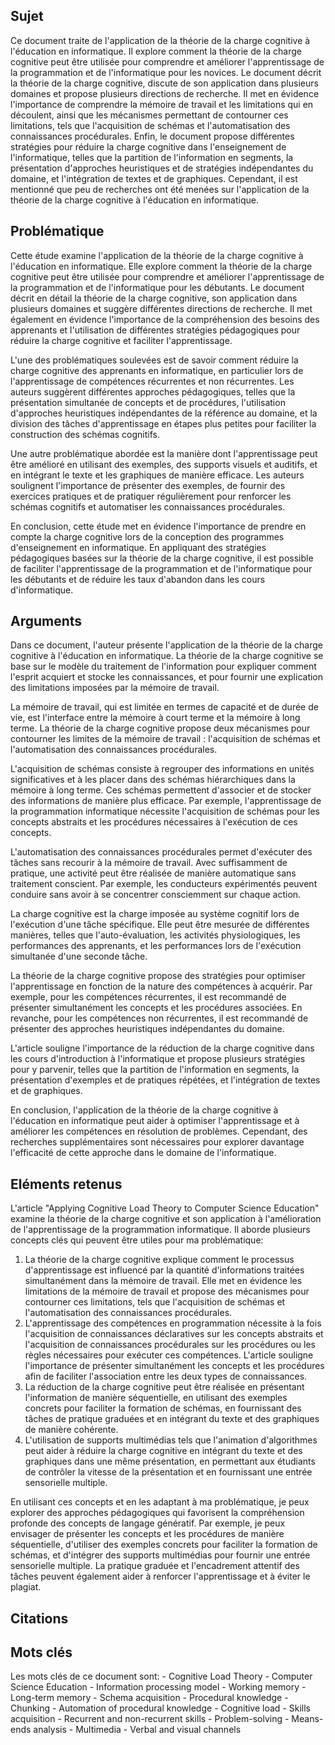 ## Sujet
Ce document traite de l'application de la théorie de la charge cognitive à l'éducation en informatique. Il explore comment la théorie de la charge cognitive peut être utilisée pour comprendre et améliorer l'apprentissage de la programmation et de l'informatique pour les novices. Le document décrit la théorie de la charge cognitive, discute de son application dans plusieurs domaines et propose plusieurs directions de recherche. Il met en évidence l'importance de comprendre la mémoire de travail et les limitations qui en découlent, ainsi que les mécanismes permettant de contourner ces limitations, tels que l'acquisition de schémas et l'automatisation des connaissances procédurales. Enfin, le document propose différentes stratégies pour réduire la charge cognitive dans l'enseignement de l'informatique, telles que la partition de l'information en segments, la présentation d'approches heuristiques et de stratégies indépendantes du domaine, et l'intégration de textes et de graphiques. Cependant, il est mentionné que peu de recherches ont été menées sur l'application de la théorie de la charge cognitive à l'éducation en informatique.
## Problématique
Cette étude examine l'application de la théorie de la charge cognitive à l'éducation en informatique. Elle explore comment la théorie de la charge cognitive peut être utilisée pour comprendre et améliorer l'apprentissage de la programmation et de l'informatique pour les débutants. Le document décrit en détail la théorie de la charge cognitive, son application dans plusieurs domaines et suggère différentes directions de recherche. Il met également en évidence l'importance de la compréhension des besoins des apprenants et l'utilisation de différentes stratégies pédagogiques pour réduire la charge cognitive et faciliter l'apprentissage.

L'une des problématiques soulevées est de savoir comment réduire la charge cognitive des apprenants en informatique, en particulier lors de l'apprentissage de compétences récurrentes et non récurrentes. Les auteurs suggèrent différentes approches pédagogiques, telles que la présentation simultanée de concepts et de procédures, l'utilisation d'approches heuristiques indépendantes de la référence au domaine, et la division des tâches d'apprentissage en étapes plus petites pour faciliter la construction des schémas cognitifs. 

Une autre problématique abordée est la manière dont l'apprentissage peut être amélioré en utilisant des exemples, des supports visuels et auditifs, et en intégrant le texte et les graphiques de manière efficace. Les auteurs soulignent l'importance de présenter des exemples, de fournir des exercices pratiques et de pratiquer régulièrement pour renforcer les schémas cognitifs et automatiser les connaissances procédurales. 

En conclusion, cette étude met en évidence l'importance de prendre en compte la charge cognitive lors de la conception des programmes d'enseignement en informatique. En appliquant des stratégies pédagogiques basées sur la théorie de la charge cognitive, il est possible de faciliter l'apprentissage de la programmation et de l'informatique pour les débutants et de réduire les taux d'abandon dans les cours d'informatique.
## Arguments
Dans ce document, l'auteur présente l'application de la théorie de la charge cognitive à l'éducation en informatique. La théorie de la charge cognitive se base sur le modèle du traitement de l'information pour expliquer comment l'esprit acquiert et stocke les connaissances, et pour fournir une explication des limitations imposées par la mémoire de travail. 

La mémoire de travail, qui est limitée en termes de capacité et de durée de vie, est l'interface entre la mémoire à court terme et la mémoire à long terme. La théorie de la charge cognitive propose deux mécanismes pour contourner les limites de la mémoire de travail : l'acquisition de schémas et l'automatisation des connaissances procédurales. 

L'acquisition de schémas consiste à regrouper des informations en unités significatives et à les placer dans des schémas hiérarchiques dans la mémoire à long terme. Ces schémas permettent d'associer et de stocker des informations de manière plus efficace. Par exemple, l'apprentissage de la programmation informatique nécessite l'acquisition de schémas pour les concepts abstraits et les procédures nécessaires à l'exécution de ces concepts. 

L'automatisation des connaissances procédurales permet d'exécuter des tâches sans recourir à la mémoire de travail. Avec suffisamment de pratique, une activité peut être réalisée de manière automatique sans traitement conscient. Par exemple, les conducteurs expérimentés peuvent conduire sans avoir à se concentrer consciemment sur chaque action. 

La charge cognitive est la charge imposée au système cognitif lors de l'exécution d'une tâche spécifique. Elle peut être mesurée de différentes manières, telles que l'auto-évaluation, les activités physiologiques, les performances des apprenants, et les performances lors de l'exécution simultanée d'une seconde tâche. 

La théorie de la charge cognitive propose des stratégies pour optimiser l'apprentissage en fonction de la nature des compétences à acquérir. Par exemple, pour les compétences récurrentes, il est recommandé de présenter simultanément les concepts et les procédures associées. En revanche, pour les compétences non récurrentes, il est recommandé de présenter des approches heuristiques indépendantes du domaine. 

L'article souligne l'importance de la réduction de la charge cognitive dans les cours d'introduction à l'informatique et propose plusieurs stratégies pour y parvenir, telles que la partition de l'information en segments, la présentation d'exemples et de pratiques répétées, et l'intégration de textes et de graphiques. 

En conclusion, l'application de la théorie de la charge cognitive à l'éducation en informatique peut aider à optimiser l'apprentissage et à améliorer les compétences en résolution de problèmes. Cependant, des recherches supplémentaires sont nécessaires pour explorer davantage l'efficacité de cette approche dans le domaine de l'informatique.

## Eléments retenus 
L'article "Applying Cognitive Load Theory to Computer Science Education" examine la théorie de la charge cognitive et son application à l'amélioration de l'apprentissage de la programmation informatique. Il aborde plusieurs concepts clés qui peuvent être utiles pour ma problématique: 
1. La théorie de la charge cognitive explique comment le processus d'apprentissage est influencé par la quantité d'informations traitées simultanément dans la mémoire de travail. Elle met en évidence les limitations de la mémoire de travail et propose des mécanismes pour contourner ces limitations, tels que l'acquisition de schémas et l'automatisation des connaissances procédurales. 
2. L'apprentissage des compétences en programmation nécessite à la fois l'acquisition de connaissances déclaratives sur les concepts abstraits et l'acquisition de connaissances procédurales sur les procédures ou les règles nécessaires pour exécuter ces compétences. L'article souligne l'importance de présenter simultanément les concepts et les procédures afin de faciliter l'association entre les deux types de connaissances. 
3. La réduction de la charge cognitive peut être réalisée en présentant l'information de manière séquentielle, en utilisant des exemples concrets pour faciliter la formation de schémas, en fournissant des tâches de pratique graduées et en intégrant du texte et des graphiques de manière cohérente. 
4. L'utilisation de supports multimédias tels que l'animation d'algorithmes peut aider à réduire la charge cognitive en intégrant du texte et des graphiques dans une même présentation, en permettant aux étudiants de contrôler la vitesse de la présentation et en fournissant une entrée sensorielle multiple.

En utilisant ces concepts et en les adaptant à ma problématique, je peux explorer des approches pédagogiques qui favorisent la compréhension profonde des concepts de langage génératif. Par exemple, je peux envisager de présenter les concepts et les procédures de manière séquentielle, d'utiliser des exemples concrets pour faciliter la formation de schémas, et d'intégrer des supports multimédias pour fournir une entrée sensorielle multiple. La pratique graduée et l'encadrement attentif des tâches peuvent également aider à renforcer l'apprentissage et à éviter le plagiat.

## Citations

## Mots clés
Les mots clés de ce document sont: - Cognitive Load Theory - Computer Science Education - Information processing model - Working memory - Long-term memory - Schema acquisition - Procedural knowledge - Chunking - Automation of procedural knowledge - Cognitive load - Skills acquisition - Recurrent and non-recurrent skills - Problem-solving - Means-ends analysis - Multimedia - Verbal and visual channels